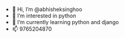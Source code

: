 - 👋 Hi, I’m @abhisheksinghoo
- 👀 I’m interested in python
- 🌱 I’m currently learning python and django
- 📫 9765204870

<!---
abhisheksinghoo/abhisheksinghoo is a ✨ special ✨ repository because its `README.md` (this file) appears on your GitHub profile.
You can click the Preview link to take a look at your changes.
--->
